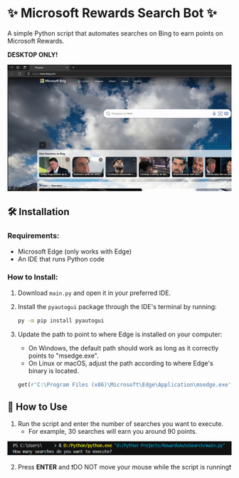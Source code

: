 # ✨ Microsoft Rewards Search Bot ✨

A simple Python script that automates searches on Bing to earn points on Microsoft Rewards.

**DESKTOP ONLY!**

![Script running](./img/img1.gif)

## 🛠️ Installation

### Requirements:
- Microsoft Edge (only works with Edge)
- An IDE that runs Python code

### How to Install:
1. Download `main.py` and open it in your preferred IDE.
2. Install the `pyautogui` package through the IDE's terminal by running:

    ```bash
    py -m pip install pyautogui
    ```

4. Update the path to point to where Edge is installed on your computer:
   - On Windows, the default path should work as long as it correctly points to "msedge.exe".
   - On Linux or macOS, adjust the path according to where Edge's binary is located.

    ```python
    get(r'C:\Program Files (x86)\Microsoft\Edge\Application\msedge.exe').open_new('https://www.bing.com/')
    ```

## 🚀 How to Use
1. Run the script and enter the number of searches you want to execute.
   - For example, 30 searches will earn you around 90 points.

![Terminal prompt](./img/img2.png)

2. Press **ENTER** and ❗️DO NOT move your mouse while the script is running❗️

